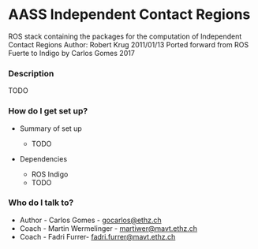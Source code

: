 # AASS Independent Contact Regions #

ROS stack containing the packages for the computation of Independent Contact Regions
Author: Robert Krug 2011/01/13
Ported forward from ROS Fuerte to Indigo by Carlos Gomes 2017

### Description ###

TODO

### How do I get set up? ###

* Summary of set up

    + TODO

* Dependencies

    + ROS Indigo
    + TODO

### Who do I talk to? ###

* Author - Carlos Gomes - gocarlos@ethz.ch
* Coach - Martin Wermelinger - martiwer@mavt.ethz.ch
* Coach - Fadri Furrer- fadri.furrer@mavt.ethz.ch
